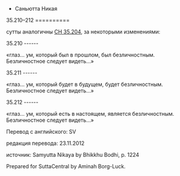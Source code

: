 









* Саньютта Никая


35\.210–212
\=\=\=\=\=\=\=\=\=\=



сутты аналогичны [СН 35\.204](/sn35\.204/ru/sv), за некоторыми изменениями:



35\.210
\-\-\-\-\-\-


«глаз… ум, который был в прошлом, был безличностным\. Безличностное следует видеть…»




35\.211
\-\-\-\-\-\-


«глаз… ум, который будет в будущем, будет безличностным\. Безличностное следует видеть…»




35\.212
\-\-\-\-\-\-


«глаз… ум, который есть в настоящем, является безличностным\. Безличностное следует видеть…»




Перевод с английского: SV


редакция перевода: 23\.11\.2012


источник: Samyutta Nikaya by Bhikkhu Bodhi, p\. 1224


Prepared for SuttaCentral by Aminah Borg\-Luck\.






